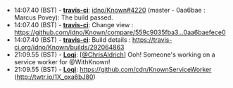 * <a id="14:07.40">14:07.40 (BST)</a> - __[travis-ci](https://github.com/travis-ci)__: <a href="https://github.com/idno/Known/issues/4220">idno/Known#4220</a> (master - 0aa6bae : Marcus Povey): The build passed.
* <a id="14:07.40">14:07.40 (BST)</a> - __[travis-ci](https://github.com/travis-ci)__: Change view : https://github.com/idno/Known/compare/559c9035fba3...0aa6baefece0
* <a id="14:07.40">14:07.40 (BST)</a> - __[travis-ci](https://github.com/travis-ci)__: Build details : https://travis-ci.org/idno/Known/builds/292064863
* <a id="21:09.55">21:09.55 (BST)</a> - __[Loqi](https://github.com/Loqi)__: [<a href="https://twitter.com/ChrisAldrich">@ChrisAldrich</a>] Ooh! Someone's working on a service worker for @WithKnown!
* <a id="21:09.55">21:09.55 (BST)</a> - __[Loqi](https://github.com/Loqi)__: https://github.com/cdn/KnownServiceWorker (http://twtr.io/1X_oxa6bJ80)
